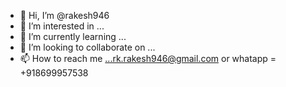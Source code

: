 - 👋 Hi, I’m @rakesh946
- 👀 I’m interested in ...
- 🌱 I’m currently learning ...
- 💞️ I’m looking to collaborate on ...
- 📫 How to reach me ...rk.rakesh946@gmail.com or whatapp = +918699957538

<!---
rakesh946/rakesh946 is a ✨ special ✨ repository because its `README.md` (this file) appears on your GitHub profile.
You can click the Preview link to take a look at your changes.
--->
